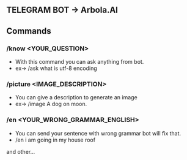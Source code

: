 ## TELEGRAM BOT -> Arbola.AI

## Commands 

### /know <YOUR_QUESTION>
- With this command you can ask anything from bot.
- ex-> /ask what is utf-8 encoding


### /picture <IMAGE_DESCRIPTION>
 - You can give a description to generate an image
 - ex-> /image A dog on moon.

### /en <YOUR_WRONG_GRAMMAR_ENGLISH>
 - You can send your sentence with wrong grammar bot will fix that.
 - /en i am going in my house roof

and other...
